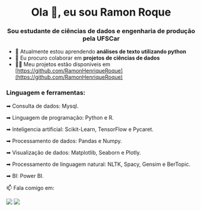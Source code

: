 <h1 align="center">Ola 👋, eu sou Ramon Roque</h1>
<h3 align="center">Sou estudante de ciências de dados e engenharia de produção pela UFSCar</h3>


- 🌱 Atualmente estou aprendendo **análises de texto utilizando python**
- 👯 Eu procuro colaborar em **projetos de ciências de dados**
- 👨‍💻 Meu projetos estão disponiveis em [https://github.com/RamonHenriqueRoque](https://github.com/RamonHenriqueRoque)
<!--
- 💼 Faço parte do Lab Dados e esse é o nosso [GitHub](https://github.com/LabDadosNEO) e o nosso [Linkedin](https://www.linkedin.com/company/lab-dados/).
-->
<h3 align="left">Linguagem e ferramentas:</h3>

➡ Consulta de dados: Mysql.

➡ Linguagem de programação: Python e R.

➡ Inteligencia artificial: Scikit-Learn, TensorFlow e Pycaret.

➡ Processamento de dados: Pandas e Numpy.

➡ Visualização de dados: Matplotlib, Seaborn e Plotly.

➡ Processamento de linguagem natural: NLTK, Spacy, Gensim e  BerTopic.

➡ BI: Power BI.



📫 Fala comigo em:
<div> 
  <a href = "mailto:hramonroque@gmail.com"><img src="https://img.shields.io/badge/-Gmail-%23333?style=for-the-badge&logo=gmail&logoColor=white" target="_blank"></a>
  <a href="https://www.linkedin.com/in/ramonhroque/" target="_blank"><img src="https://img.shields.io/badge/-LinkedIn-%230077B5?style=for-the-badge&logo=linkedin&logoColor=white" target="_blank"></a> 
</div>

<!--
**RamonHenriqueRoque/RamonHenriqueRoque** is a ✨ _special_ ✨ repository because its `README.md` (this file) appears on your GitHub profile.

Here are some ideas to get you started:

- 🔭 I’m currently working on ...
- 🌱 I’m currently learning ...
- 👯 I’m looking to collaborate on ...
- 🤔 I’m looking for help with ...
- 💬 Ask me about ...
- 📫 How to reach me: ...
- 😄 Pronouns: ...
- ⚡ Fun fact: ...
-->
